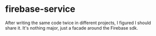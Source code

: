# firebase-service

After writing the same code twice in different projects, I figured I should
 share it. It's nothing major, just a facade around the Firebase sdk.
